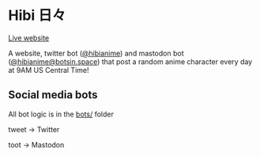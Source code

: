 # Hibi 日々

[Live website](https://decaffjoe.github.io/hibi/)

A website, twitter bot ([@hibianime](https://twitter.com/hibianime)) and mastodon bot ([@hibianime@botsin.space](https://botsin.space/@hibianime)) that post a random anime character every day at 9AM US Central Time!

## Social media bots

All bot logic is in the [bots/](https://github.com/decaffjoe/hibi/tree/main/bots) folder

tweet -> Twitter

toot -> Mastodon

